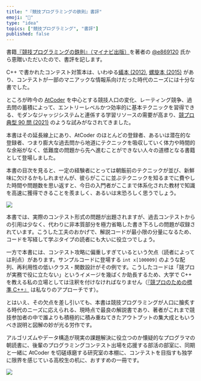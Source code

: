 ```yaml
---
title: "『競技プログラミングの鉄則』書評"
emoji: "📘"
type: "idea"
topics: ["競技プログラミング", "書評"]
published: false
---
```


書籍[『競技プログラミングの鉄則』（マイナビ出版）](https://book.mynavi.jp/ec/products/detail/id=131288)を著者の [@e869120](https://twitter.com/e869120) 氏から恵贈いただいたので、書評を記します。

C++ で書かれたコンテスト対策本は、いわゆる[蟻本 (2012)](https://book.mynavi.jp/ec/products/detail/id=22672), [螺旋本 (2015)](https://book.mynavi.jp/ec/products/detail/id=35408) があり、コンテストが一部のマニアックな情報系向けだった時代のニーズには十分な書でした。

ところが昨今の [AtCoder](https://atcoder.jp/) を中心とする競技人口の変化、レーティング競争、過去問の蓄積によって、エントリーレベルかつ効率的に基本テクニックを習得できる、モダンなジャッジシステムと連係する学習リソースの需要が高まり、[競プロ典型 90 問 (2021)](https://atcoder.jp/contests/typical90) のような試みがなされてきました。

本書はその延長線上にあり、AtCoder のほとんどの登録者、あるいは潜在的な登録者、つまり膨大な過去問から地道にテクニックを吸収していく体力や時間的な余裕がなく、低難度の問題から先へ進むことができない人々の道標となる書籍として登場しました。

本書の目次を見ると、一定の経験者にとっては朝飯前のテクニックが並び、新鮮味に欠けるかもしれませんが、彼らがここに並ぶテクニックを知るまでに費やした時間や問題数を思い返すと、今日の入門者がここまで体系化された教材で知識を高速に獲得できることを羨ましく、あるいは末恐ろしく思うでしょう。

![](https://storage.googleapis.com/zenn-user-upload/27981f73f2ec-20221106.png)

本書では、実際のコンテスト形式の問題が出題されますが、過去コンテストからの引用は少なく、代わりに非本質部分を極力省略した書き下ろしの問題が収録されています。こうした工夫のおかげで、解説コードが最小限の分量になるため、コードを写経して学ぶタイプの読者にも大いに役立つでしょう。

一方で本書には、コンテスト攻略に偏重しすぎているという欠点（読者によっては利点）があります。サンプルコードに登場する `int x[100009]` のような配列、再利用性の低いクラス・関数設計がその例です。こうしたコードは「競プロが実務で役に立たない」というイメージを幾ばくか助長するため、大学で C++ を教える私の立場としては注釈を付けなければなりません（[『競プロのための標準 C++』](https://zenn.dev/reputeless/books/standard-cpp-for-competitive-programming) は私なりのアプローチです）。

とはいえ、その欠点を差し引いても、本書は競技プログラミングが人口に膾炙する時代のニーズに応えられる、現時点で最良の解説書であり、著者がこれまで競技参加者の中で誰よりも積極的に積み重ねてきたアウトプットの集大成ともいうべき説明と図解の妙が光る労作です。

アルゴリズムやデータ構造が現実の課題解決に役立つのか懐疑的なプログラマの朝読書に、後輩のプログラミングコンテスト出場を応援する部活の部室に、同期と一緒に AtCoder を切磋琢磨する研究室の本棚に、コンテストを目指すも独学に限界を感じている高校生の机に、おすすめの一冊です。

![](https://storage.googleapis.com/zenn-user-upload/8c8860a6e97c-20221106.jpg)
